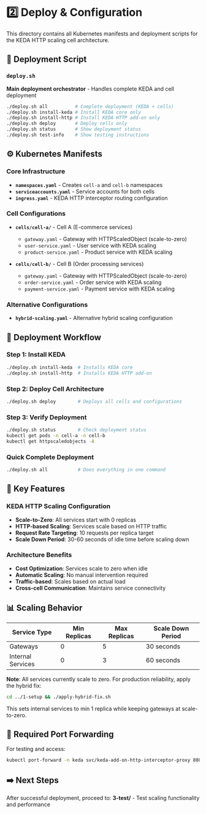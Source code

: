 # 2️⃣ Deploy & Configuration

This directory contains all Kubernetes manifests and deployment scripts for the KEDA HTTP scaling cell architecture.

## 🚀 Deployment Script

### `deploy.sh`
**Main deployment orchestrator** - Handles complete KEDA and cell deployment
```bash
./deploy.sh all          # Complete deployment (KEDA + cells)
./deploy.sh install-keda # Install KEDA core only
./deploy.sh install-http # Install KEDA HTTP add-on only  
./deploy.sh deploy       # Deploy cells only
./deploy.sh status       # Show deployment status
./deploy.sh test-info    # Show testing instructions
```

## ⚙️ Kubernetes Manifests

### Core Infrastructure
- **`namespaces.yaml`** - Creates `cell-a` and `cell-b` namespaces
- **`serviceaccounts.yaml`** - Service accounts for both cells
- **`ingress.yaml`** - KEDA HTTP interceptor routing configuration

### Cell Configurations
- **`cells/cell-a/`** - Cell A (E-commerce services)
  - `gateway.yaml` - Gateway with HTTPScaledObject (scale-to-zero)
  - `user-service.yaml` - User service with KEDA scaling
  - `product-service.yaml` - Product service with KEDA scaling

- **`cells/cell-b/`** - Cell B (Order processing services)  
  - `gateway.yaml` - Gateway with HTTPScaledObject (scale-to-zero)
  - `order-service.yaml` - Order service with KEDA scaling
  - `payment-service.yaml` - Payment service with KEDA scaling

### Alternative Configurations
- **`hybrid-scaling.yaml`** - Alternative hybrid scaling configuration

## 🎯 Deployment Workflow

### Step 1: Install KEDA
```bash
./deploy.sh install-keda  # Installs KEDA core
./deploy.sh install-http  # Installs KEDA HTTP add-on
```

### Step 2: Deploy Cell Architecture
```bash
./deploy.sh deploy        # Deploys all cells and configurations
```

### Step 3: Verify Deployment
```bash
./deploy.sh status        # Check deployment status
kubectl get pods -n cell-a -n cell-b
kubectl get httpscaledobjects -A
```

### Quick Complete Deployment
```bash
./deploy.sh all           # Does everything in one command
```

## 🔧 Key Features

### KEDA HTTP Scaling Configuration
- **Scale-to-Zero**: All services start with 0 replicas
- **HTTP-based Scaling**: Services scale based on HTTP traffic
- **Request Rate Targeting**: 10 requests per replica target
- **Scale Down Period**: 30-60 seconds of idle time before scaling down

### Architecture Benefits
- **Cost Optimization**: Services scale to zero when idle
- **Automatic Scaling**: No manual intervention required
- **Traffic-based**: Scales based on actual load
- **Cross-cell Communication**: Maintains service connectivity

## 📊 Scaling Behavior

| Service Type | Min Replicas | Max Replicas | Scale Down Period |
|-------------|--------------|--------------|-------------------|
| Gateways | 0 | 5 | 30 seconds |
| Internal Services | 0 | 3 | 60 seconds |

**Note**: All services currently scale to zero. For production reliability, apply the hybrid fix:
```bash
cd ../1-setup && ./apply-hybrid-fix.sh
```
This sets internal services to min 1 replica while keeping gateways at scale-to-zero.

## 🔗 Required Port Forwarding

For testing and access:
```bash
kubectl port-forward -n keda svc/keda-add-on-http-interceptor-proxy 8080:8080
```

## ➡️ Next Steps

After successful deployment, proceed to:
**3-test/** - Test scaling functionality and performance 